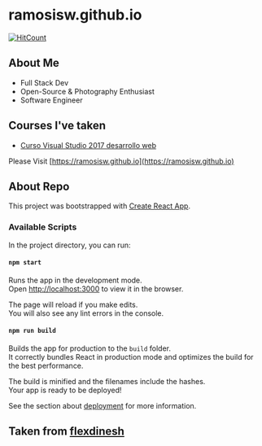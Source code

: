 # ramosisw.github.io
[![HitCount](http://hits.dwyl.io/ramosisw/ramosiswgithubcom.svg)](http://hits.dwyl.io/ramosisw/ramosiswgithubcom)

## About Me
* Full Stack Dev
* Open-Source & Photography Enthusiast
* Software Engineer

## Courses I've taken
* [Curso Visual Studio 2017 desarrollo web](courses/Curso_Visual-Studio-2017-desarrollo-web.pdf)

Please Visit [https://ramosisw.github.io](https://ramosisw.github.io)

## About Repo

This project was bootstrapped with [Create React App](https://github.com/facebook/create-react-app).

### Available Scripts

In the project directory, you can run:

#### `npm start`

Runs the app in the development mode.<br />
Open [http://localhost:3000](http://localhost:3000) to view it in the browser.

The page will reload if you make edits.<br />
You will also see any lint errors in the console.

#### `npm run build`

Builds the app for production to the `build` folder.<br />
It correctly bundles React in production mode and optimizes the build for the best performance.

The build is minified and the filenames include the hashes.<br />
Your app is ready to be deployed!

See the section about [deployment](https://facebook.github.io/create-react-app/docs/deployment) for more information.

## Taken from [flexdinesh](https://dev.to/flexdinesh/i-re-wrote-my-portfolio-and-added-some-magic-22n7)

